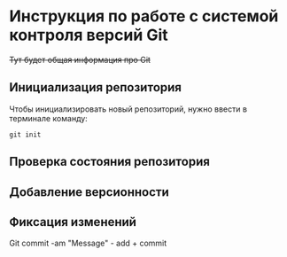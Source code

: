# **Инструкция по работе с системой контроля версий Git**

 ~~Тут будет общая информация про Git~~

## Инициализация репозитория

Чтобы инициализировать новый репозиторий, нужно ввести в терминале команду: 

    git init

## Проверка состояния репозитория

## Добавление версионности

## Фиксация изменений


Git commit -am "Message" - add + commit